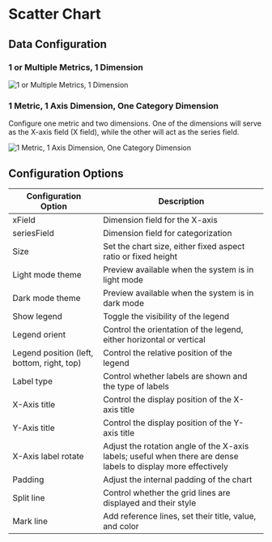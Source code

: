 # Scatter Chart

## Data Configuration

### 1 or Multiple Metrics, 1 Dimension

![1 or Multiple Metrics, 1 Dimension](https://static-docs.nocobase.com/202410091202766.png)

### 1 Metric, 1 Axis Dimension, One Category Dimension

Configure one metric and two dimensions. One of the dimensions will serve as the X-axis field (X field), while the other will act as the series field.

![1 Metric, 1 Axis Dimension, One Category Dimension](https://static-docs.nocobase.com/202410091202268.png)

## Configuration Options

| Configuration Option       | Description                                                 |
| -------------------------- | ----------------------------------------------------------- |
| xField                     | Dimension field for the X-axis                               |
| seriesField                | Dimension field for categorization                           |
| Size                       | Set the chart size, either fixed aspect ratio or fixed height |
| Light mode theme           | Preview available when the system is in light mode           |
| Dark mode theme            | Preview available when the system is in dark mode            |
| Show legend                | Toggle the visibility of the legend                          |
| Legend orient              | Control the orientation of the legend, either horizontal or vertical |
| Legend position (left, bottom, right, top) | Control the relative position of the legend                    |
| Label type                 | Control whether labels are shown and the type of labels      |
| X-Axis title               | Control the display position of the X-axis title             |
| Y-Axis title               | Control the display position of the Y-axis title             |
| X-Axis label rotate        | Adjust the rotation angle of the X-axis labels; useful when there are dense labels to display more effectively |
| Padding                    | Adjust the internal padding of the chart                    |
| Split line                 | Control whether the grid lines are displayed and their style           |
| Mark line                  | Add reference lines, set their title, value, and color      |
